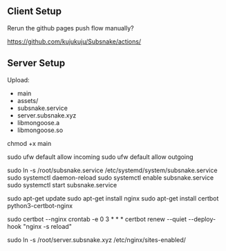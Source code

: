 
## Client Setup

Rerun the github pages push flow manually?

https://github.com/kujukuju/Subsnake/actions/

## Server Setup

Upload:
  * main
  * assets/
  * subsnake.service
  * server.subsnake.xyz
  * libmongoose.a
  * libmongoose.so

chmod +x main

sudo ufw default allow incoming
sudo ufw default allow outgoing

sudo ln -s /root/subsnake.service /etc/systemd/system/subsnake.service
sudo systemctl daemon-reload
sudo systemctl enable subsnake.service
sudo systemctl start subsnake.service

sudo apt-get update
sudo apt-get install nginx
sudo apt-get install certbot python3-certbot-nginx

sudo certbot --nginx
crontab -e
    0 3 * * * certbot renew --quiet --deploy-hook "nginx -s reload"

sudo ln -s /root/server.subsnake.xyz /etc/nginx/sites-enabled/
